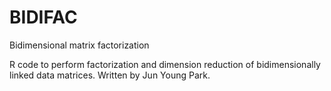 # BIDIFAC
Bidimensional matrix factorization

R code to perform factorization and dimension reduction of bidimensionally linked data matrices.  Written by Jun Young Park.  
